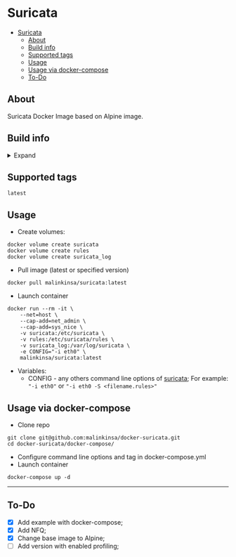 # Suricata

- [Suricata](#suricata)
  - [About](#about)
  - [Build info](#build-info)
  - [Supported tags](#supported-tags)
  - [Usage](#usage)
  - [Usage via docker-compose](#usage-via-docker-compose)
  - [To-Do](#to-do)

## About
Suricata Docker Image based on Alpine image.

## Build info
<details>
<summary>Expand</summary>

```
Suricata Configuration:
  AF_PACKET support:                       yes
  eBPF support:                            no
  XDP support:                             no
  PF_RING support:                         no
  NFQueue support:                         yes
  NFLOG support:                           no
  IPFW support:                            no
  Netmap support:                          no 
  DAG enabled:                             no
  Napatech enabled:                        no
  WinDivert enabled:                       no

  Unix socket enabled:                     yes
  Detection enabled:                       yes

  Libmagic support:                        yes
  libnss support:                          yes
  libnspr support:                         yes
  libjansson support:                      yes
  hiredis support:                         yes
  hiredis async with libevent:             no
  Prelude support:                         no
  PCRE jit:                                yes
  LUA support:                             yes
  libluajit:                               no
  GeoIP2 support:                          yes
  Non-bundled htp:                         no
  Hyperscan support:                       no
  Libnet support:                          no
  liblz4 support:                          yes
  HTTP2 decompression:                     no

  Rust support:                            yes
  Rust strict mode:                        no
  Rust compiler path:                      /usr/bin/rustc
  Rust compiler version:                   rustc 1.47.0
  Cargo path:                              /usr/bin/cargo
  Cargo version:                           cargo 1.47.0
  Cargo vendor:                            yes

  Python support:                          yes
  Python path:                             /usr/bin/python3
  Python distutils                         yes
  Python yaml                              yes
  Install suricatactl:                     yes
  Install suricatasc:                      yes
  Install suricata-update:                 yes

  Profiling enabled:                       no
  Profiling locks enabled:                 no

  Plugin support (experimental):           yes
```
</details>

## Supported tags
```latest```

## Usage
- Create volumes:
```
docker volume create suricata
docker volume create rules
docker volume create suricata_log
```
- Pull image (latest or specified version)
```
docker pull malinkinsa/suricata:latest
```
- Launch container
```
docker run --rm -it \
	--net=host \
	--cap-add=net_admin \
	--cap-add=sys_nice \
	-v suricata:/etc/suricata \
	-v rules:/etc/suricata/rules \
	-v suricata_log:/var/log/suricata \
	-e CONFIG="-i eth0" \
	malinkinsa/suricata:latest
```
- Variables:
    - CONFIG - any others command line options of [suricata](https://suricata.readthedocs.io/en/latest/command-line-options.html); For example: ``` "-i eth0"``` or ```"-i eth0 -S <filename.rules>"```

## Usage via docker-compose
- Clone repo
```
git clone git@github.com:malinkinsa/docker-suricata.git
cd docker-suricata/docker-compose/
```
- Configure command line options and tag in docker-compose.yml
- Launch container
```
docker-compose up -d
```
---
## To-Do

- [x] Add example with docker-compose;
- [x] Add NFQ;
- [x] Change base image to Alpine;
- [ ] Add version with enabled profiling;